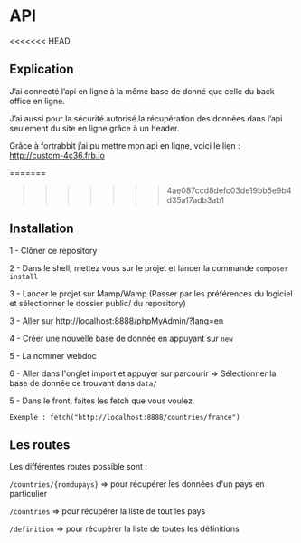 # API

<<<<<<< HEAD
## Explication

J’ai connecté l’api en ligne à la même base de donné que celle du back office en ligne. 

J’ai aussi pour la sécurité autorisé la récupération des données dans l’api seulement du site en ligne grâce à un header.

Grâce à fortrabbit j’ai pu mettre mon api en ligne, voici le lien : http://custom-4c36.frb.io

=======
>>>>>>> 4ae087ccd8defc03de19bb5e9b4d35a17adb3ab1
## Installation

1 - Clôner ce repository 

2 - Dans le shell, mettez vous sur le projet et lancer la commande `composer install`

3 - Lancer le projet sur Mamp/Wamp (Passer par les préférences du logiciel et sélectionner le dossier public/ du repository)

3 - Aller sur http://localhost:8888/phpMyAdmin/?lang=en

4 - Créer une nouvelle base de donnée en appuyant sur `new`

5 - La nommer webdoc

6 - Aller dans l'onglet import et appuyer sur parcourir => Sélectionner la base de donnée ce trouvant dans  `data/` 

5 - Dans le front, faites les fetch que vous voulez.

`Exemple : fetch("http://localhost:8888/countries/france")`

## Les routes 

Les différentes routes possible sont : 

`/countries/{nomdupays}` => pour récupérer les données d'un pays en particulier

`/countries` => pour récupérer la liste de tout les pays

`/definition` => pour récupérer la liste de toutes les définitions
